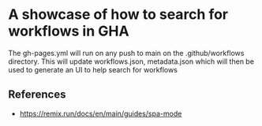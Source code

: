 # A showcase of how to search for workflows in GHA

The gh-pages.yml will run on any push to main on the .github/workflows directory.
This will update workflows.json, metadata.json which will then be used
to generate an UI to help search for workflows


## References
* https://remix.run/docs/en/main/guides/spa-mode